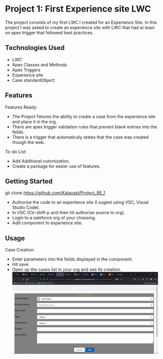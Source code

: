 # Project 1: First Experience site LWC

The project consists of my first LWC I created for an Experience Site. In this project I was asked to create an experience site with LWC that had at least on apex trigger that followed best practices.

## Technologies Used

- LWC
- Apex Classes and Methods
- Apex Triggers
- Experience site
- Case standardObject


## Features

Features Ready:
  - The Project Fetures the ability to create a case from the experience site and place it in the org. 
  - There are apex trigger validation rules that prevent blank entries into the feilds.
  - There is a trigger that automaticaly states that the case was created though the web.


To-do List:
  - Add Additional cutomization. 
  - Create a package for easier use of features.

## Getting Started

git clone https://github.com/Kalavast/Project_RE_1
- Authorise the code to an experience site (I sugest using VSC, Visual Studio Code).
- In VSC (Ctr-shift-p and then hit authorise source to org).
- Login to a saleforce org of your choosing.
- Add component to experience site.


## Usage
Case Creation:
- Enter parameters into the feilds displayed in the component.
- Hit save.
- Open up the cases list in your org and see its creation.
![image](Example.png)


